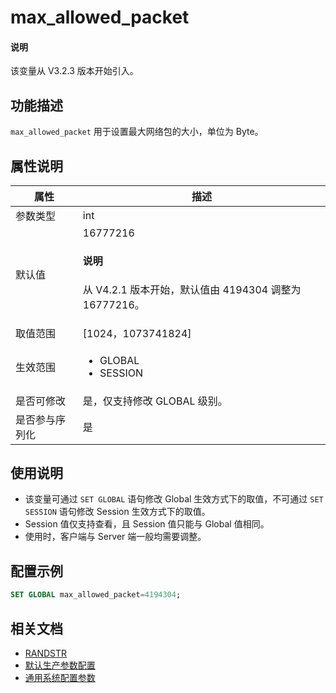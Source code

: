 # max_allowed_packet

<main id="notice" type='explain'>
  <h4>说明</h4>
  <p>该变量从 V3.2.3 版本开始引入。</p>
</main>

## 功能描述

`max_allowed_packet` 用于设置最大网络包的大小，单位为 Byte。

## 属性说明

| **属性**  |                                                       **描述**                                                       |
|---------|--------------------------------------------------------------------------------------------------------------------|
| 参数类型    | int                             |
| 默认值     | 16777216 <main id="notice" type='explain'><h4>说明</h4><p>从 V4.2.1 版本开始，默认值由 4194304 调整为 16777216。</p></main>   |
| 取值范围    | [1024，1073741824]             |
| 生效范围    | <ul><li>GLOBAL  </li><li>SESSION </li></ul>             |
| 是否可修改  | 是，仅支持修改 GLOBAL 级别。 |
| 是否参与序列化 | 是                               |

## 使用说明

* 该变量可通过 `SET GLOBAL` 语句修改 Global 生效方式下的取值，不可通过 `SET SESSION` 语句修改 Session 生效方式下的取值。
* Session 值仅支持查看，且 Session 值只能与 Global 值相同。
* 使用时，客户端与 Server 端一般均需要调整。

## 配置示例

```sql
SET GLOBAL max_allowed_packet=4194304;
```

## 相关文档

* [RANDSTR](../../../../700.reference/500.sql-reference/100.sql-syntax/200.common-tenant-of-mysql-mode/400.functions-of-mysql-mode/200.single-row-functions-of-mysql-mode/400.mathematical-functions-of-mysql-mode/2900.randstr-of-mysql-mode.md)
* [默认生产参数配置](../../../../700.reference/200.system-management/200.configuration-management/500.recommended-default-production-parameter-configuration.md)
* [通用系统配置参数](../../../../700.reference/200.system-management/200.configuration-management/400.recommended-general-system-parameters.md)
